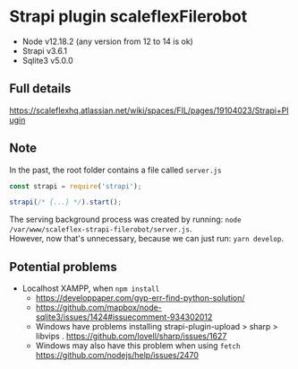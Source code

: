 # Strapi plugin scaleflexFilerobot

- Node v12.18.2 (any version from 12 to 14 is ok)
- Strapi v3.6.1
- Sqlite3 v5.0.0

## Full details 

https://scaleflexhq.atlassian.net/wiki/spaces/FIL/pages/19104023/Strapi+Plugin

## Note

In the past, the root folder contains a file called `server.js`
```js
const strapi = require('strapi');

strapi(/* {...} */).start();
```
The serving background process was created by running: `node /var/www/scaleflex-strapi-filerobot/server.js`.  
However, now that's unnecessary, because we can just run: `yarn develop`.

## Potential problems

- Localhost XAMPP, when `npm install`
	- https://developpaper.com/gyp-err-find-python-solution/
	- https://github.com/mapbox/node-sqlite3/issues/1424#issuecomment-934302012
	- Windows have problems installing strapi-plugin-upload > sharp > libvips . https://github.com/lovell/sharp/issues/1627
	- Windows may also have this problem when using `fetch` https://github.com/nodejs/help/issues/2470
